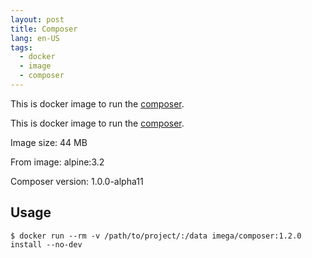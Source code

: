 ```yaml
---
layout: post
title: Composer
lang: en-US
tags:
  - docker
  - image
  - composer
---
```

This is docker image to run the [composer](https://getcomposer.org).

<!--more-->

This is docker image to run the [composer](https://getcomposer.org).

Image size: 44 MB

From image: alpine:3.2

Composer version: 1.0.0-alpha11

## Usage

```
$ docker run --rm -v /path/to/project/:/data imega/composer:1.2.0 install --no-dev
```

